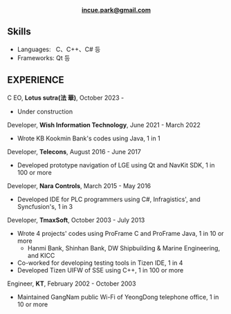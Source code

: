 **<p align="center"> </p>**

**<p align="center">incue.park@gmail.com</p>**

## Skills 
* Languages: &nbsp; C、C++、C# 등
* Frameworks: Qt 등

## EXPERIENCE
C EO, **Lotus sutra(法 華)**, October 2023 -
* Under construction

Developer, **Wish Information Technology**, June 2021 - March 2022
* Wrote KB Kookmin Bank's codes using Java, 1 in 1
 
Developer, **Telecons**, August 2016 - June 2017
* Developed prototype navigation of LGE using Qt and NavKit SDK, 1 in 100 or more

Developer, **Nara Controls**, March 2015 - May 2016
* Developed IDE for PLC programmers using C#, Infragistics', and Syncfusion's, 1 in 3

Developer, **TmaxSoft**, October 2003 - July 2013
* Wrote 4 projects' codes using ProFrame C and ProFrame Java, 1 in 10 or more
  * Hanmi Bank, Shinhan Bank, DW Shipbuilding & Marine Engineering, and KICC 
* Co-worked for developing testing tools in Tizen IDE, 1 in 4
* Developed Tizen UIFW of SSE using C++, 1 in 100 or more

Engineer, **KT**, February 2002 - October 2003
* Maintained GangNam public Wi-Fi of YeongDong telephone office, 1 in 10 or more
